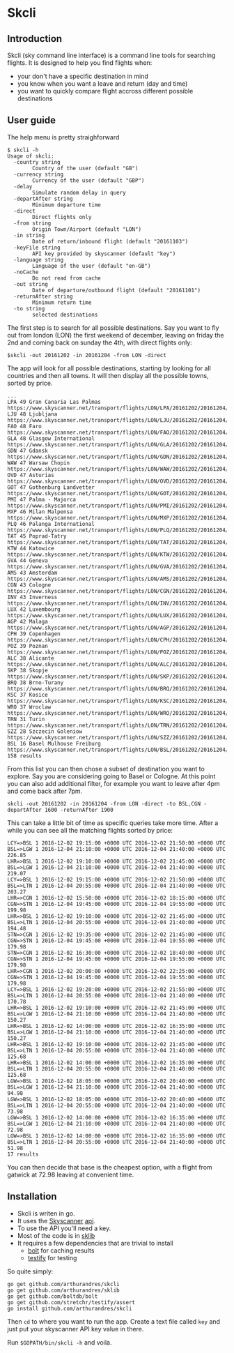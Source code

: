 # Skcli

## Introduction

Skcli (sky command line interface) is a command line tools for searching flights. It is designed to help you find flights when: 
* your don't have a specific destination in mind
* you know when you want a leave and return (day and time)
* you want to quickly compare flight accross different possible destinations

## User guide

The help menu is pretty straighforward

```shell
$ skcli -h
Usage of skcli:
  -country string
    	Country of the user (default "GB")
  -currency string
    	Currency of the user (default "GBP")
  -delay
    	Simulate random delay in query
  -departAfter string
    	Minimum departure time
  -direct
    	Direct flights only
  -from string
    	Origin Town/Airport (default "LON")
  -in string
    	Date of return/inbound flight (default "20161103")
  -keyFile string
    	API key provided by skyscanner (default "key")
  -language string
    	Language of the user (default "en-GB")
  -noCache
    	Do not read from cache
  -out string
    	Date of departure/outbound flight (default "20161101")
  -returnAfter string
    	Minimum return time
  -to string
    	selected destinations
```

The first step is to search for all possible destinations. Say you want to fly out from london (LON) the first weekend of december, leaving on friday the 2nd and coming back on sunday the 4th, with direct flights only:

```shell
$skcli -out 20161202 -in 20161204 -from LON -direct
```
The app will look for all possible destinations, starting by looking for all countries and then all towns. It will then display all the possible towns, sorted by price.

```shell
...
LPA 49 Gran Canaria Las Palmas https://www.skyscanner.net/transport/flights/LON/LPA/20161202/20161204/
LJU 48 Ljubljana https://www.skyscanner.net/transport/flights/LON/LJU/20161202/20161204/
FAO 48 Faro https://www.skyscanner.net/transport/flights/LON/FAO/20161202/20161204/
GLA 48 Glasgow International https://www.skyscanner.net/transport/flights/LON/GLA/20161202/20161204/
GDN 47 Gdansk https://www.skyscanner.net/transport/flights/LON/GDN/20161202/20161204/
WAW 47 Warsaw Chopin https://www.skyscanner.net/transport/flights/LON/WAW/20161202/20161204/
OVD 47 Asturias https://www.skyscanner.net/transport/flights/LON/OVD/20161202/20161204/
GOT 47 Gothenburg Landvetter https://www.skyscanner.net/transport/flights/LON/GOT/20161202/20161204/
PMI 47 Palma - Majorca https://www.skyscanner.net/transport/flights/LON/PMI/20161202/20161204/
MXP 46 Milan Malpensa https://www.skyscanner.net/transport/flights/LON/MXP/20161202/20161204/
PLQ 46 Palanga International https://www.skyscanner.net/transport/flights/LON/PLQ/20161202/20161204/
TAT 45 Poprad-Tatry https://www.skyscanner.net/transport/flights/LON/TAT/20161202/20161204/
KTW 44 Katowice https://www.skyscanner.net/transport/flights/LON/KTW/20161202/20161204/
GVA 44 Geneva https://www.skyscanner.net/transport/flights/LON/GVA/20161202/20161204/
AMS 43 Amsterdam https://www.skyscanner.net/transport/flights/LON/AMS/20161202/20161204/
CGN 43 Cologne https://www.skyscanner.net/transport/flights/LON/CGN/20161202/20161204/
INV 43 Inverness https://www.skyscanner.net/transport/flights/LON/INV/20161202/20161204/
LUX 42 Luxembourg https://www.skyscanner.net/transport/flights/LON/LUX/20161202/20161204/
AGP 42 Malaga https://www.skyscanner.net/transport/flights/LON/AGP/20161202/20161204/
CPH 39 Copenhagen https://www.skyscanner.net/transport/flights/LON/CPH/20161202/20161204/
POZ 39 Poznan https://www.skyscanner.net/transport/flights/LON/POZ/20161202/20161204/
ALC 38 Alicante https://www.skyscanner.net/transport/flights/LON/ALC/20161202/20161204/
SKP 38 Skopje https://www.skyscanner.net/transport/flights/LON/SKP/20161202/20161204/
BRQ 38 Brno-Turany https://www.skyscanner.net/transport/flights/LON/BRQ/20161202/20161204/
KSC 37 Kosice https://www.skyscanner.net/transport/flights/LON/KSC/20161202/20161204/
WRO 37 Wroclaw https://www.skyscanner.net/transport/flights/LON/WRO/20161202/20161204/
TRN 31 Turin https://www.skyscanner.net/transport/flights/LON/TRN/20161202/20161204/
SZZ 28 Szczecin Goleniow https://www.skyscanner.net/transport/flights/LON/SZZ/20161202/20161204/
BSL 16 Basel Mulhouse Freiburg https://www.skyscanner.net/transport/flights/LON/BSL/20161202/20161204/
158 results
```
From this list you can then chose a subset of destination you want to explore. Say you are considering going to Basel or Cologne. At this point you can also add additional filter, for example you want to leave after 4pm and come back after 7pm.

```shell
skcli -out 20161202 -in 20161204 -from LON -direct -to BSL,CGN -departAfter 1600 -returnAfter 1900
```

This can take a little bit of time as specific queries take more time. After a while you can see all the matching flights sorted by price:

```shell
LCY=>BSL 1 2016-12-02 19:15:00 +0000 UTC 2016-12-02 21:50:00 +0000 UTC BSL=>LGW 1 2016-12-04 21:10:00 +0000 UTC 2016-12-04 21:40:00 +0000 UTC 226.85
LHR=>BSL 1 2016-12-02 19:10:00 +0000 UTC 2016-12-02 21:45:00 +0000 UTC BSL=>LGW 1 2016-12-04 21:10:00 +0000 UTC 2016-12-04 21:40:00 +0000 UTC 219.07
LCY=>BSL 1 2016-12-02 19:15:00 +0000 UTC 2016-12-02 21:50:00 +0000 UTC BSL=>LTN 1 2016-12-04 20:55:00 +0000 UTC 2016-12-04 21:40:00 +0000 UTC 203.27
LHR=>CGN 1 2016-12-02 15:50:00 +0000 UTC 2016-12-02 18:15:00 +0000 UTC CGN=>STN 1 2016-12-04 19:45:00 +0000 UTC 2016-12-04 19:55:00 +0000 UTC 199.98
LHR=>BSL 1 2016-12-02 19:10:00 +0000 UTC 2016-12-02 21:45:00 +0000 UTC BSL=>LTN 1 2016-12-04 20:55:00 +0000 UTC 2016-12-04 21:40:00 +0000 UTC 194.48
STN=>CGN 1 2016-12-02 19:35:00 +0000 UTC 2016-12-02 21:45:00 +0000 UTC CGN=>STN 1 2016-12-04 19:45:00 +0000 UTC 2016-12-04 19:55:00 +0000 UTC 179.98
STN=>CGN 1 2016-12-02 16:30:00 +0000 UTC 2016-12-02 18:40:00 +0000 UTC CGN=>STN 1 2016-12-04 19:45:00 +0000 UTC 2016-12-04 19:55:00 +0000 UTC 179.98
LHR=>CGN 1 2016-12-02 20:00:00 +0000 UTC 2016-12-02 22:25:00 +0000 UTC CGN=>STN 1 2016-12-04 19:45:00 +0000 UTC 2016-12-04 19:55:00 +0000 UTC 179.98
LCY=>BSL 1 2016-12-02 19:20:00 +0000 UTC 2016-12-02 21:55:00 +0000 UTC BSL=>LTN 1 2016-12-04 20:55:00 +0000 UTC 2016-12-04 21:40:00 +0000 UTC 170.78
LHR=>BSL 1 2016-12-02 19:10:00 +0000 UTC 2016-12-02 21:45:00 +0000 UTC BSL=>LGW 1 2016-12-04 21:10:00 +0000 UTC 2016-12-04 21:40:00 +0000 UTC 150.27
LHR=>BSL 1 2016-12-02 14:00:00 +0000 UTC 2016-12-02 16:35:00 +0000 UTC BSL=>LGW 1 2016-12-04 21:10:00 +0000 UTC 2016-12-04 21:40:00 +0000 UTC 150.27
LHR=>BSL 1 2016-12-02 19:10:00 +0000 UTC 2016-12-02 21:45:00 +0000 UTC BSL=>LTN 1 2016-12-04 20:55:00 +0000 UTC 2016-12-04 21:40:00 +0000 UTC 125.68
LHR=>BSL 1 2016-12-02 14:00:00 +0000 UTC 2016-12-02 16:35:00 +0000 UTC BSL=>LTN 1 2016-12-04 20:55:00 +0000 UTC 2016-12-04 21:40:00 +0000 UTC 125.68
LGW=>BSL 1 2016-12-02 18:05:00 +0000 UTC 2016-12-02 20:40:00 +0000 UTC BSL=>LGW 1 2016-12-04 21:10:00 +0000 UTC 2016-12-04 21:40:00 +0000 UTC 94.98
LGW=>BSL 1 2016-12-02 18:05:00 +0000 UTC 2016-12-02 20:40:00 +0000 UTC BSL=>LTN 1 2016-12-04 20:55:00 +0000 UTC 2016-12-04 21:40:00 +0000 UTC 73.98
LGW=>BSL 1 2016-12-02 14:00:00 +0000 UTC 2016-12-02 16:35:00 +0000 UTC BSL=>LGW 1 2016-12-04 21:10:00 +0000 UTC 2016-12-04 21:40:00 +0000 UTC 72.98
LGW=>BSL 1 2016-12-02 14:00:00 +0000 UTC 2016-12-02 16:35:00 +0000 UTC BSL=>LTN 1 2016-12-04 20:55:00 +0000 UTC 2016-12-04 21:40:00 +0000 UTC 51.98
17 results
```

You can then decide that base is the cheapest option, with a  flight from gatwick at 72.98 leaving at convenient time.

## Installation

- Skcli is writen in go. 
- It uses the [Skyscanner](http://skycanner.net) [api](http://business.skyscanner.net/portal/en-GB/Documentation/ApiOverview). 
- To use the API you'll need a key. 
- Most of the code is in [sklib](https://github.com/arthurandres/sklib)
- It requires a few dependencies that are trivial to install
  - [bolt](https://github.com/boltdb/bolt) for caching results
  - [testify](github.com/stretchr/testify/assert) for testing

So quite simply:
```
go get github.com/arthurandres/skcli
go get github.com/arthurandres/sklib
go get github.com/boltdb/bolt
go get github.com/stretchr/testify/assert 
go install github.com/arthurandres/skcli
```
Then ```cd``` to where you want to run the app. Create a text file called ```key``` and just put your skyscanner API key value in there. 

Run ```$GOPATH/bin/skcli -h``` and voila.





